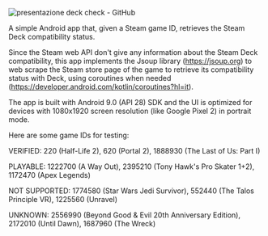 ![presentazione deck check - GitHub](https://github.com/AntoKay/DeckCheck/assets/34346522/b18b42c1-af9b-4019-9eda-810387dfd709)


A simple Android app that, given a Steam game ID, retrieves the Steam Deck compatibility status.

Since the Steam web API don't give any information about the Steam Deck compatibility, this app implements the Jsoup library (https://jsoup.org) to web scrape the Steam store page of the game to retrieve its compatibility status with Deck, using coroutines when needed (https://developer.android.com/kotlin/coroutines?hl=it).

The app is built with Android 9.0 (API 28) SDK and the UI is optimized for devices with 1080x1920 screen resolution (like Google Pixel 2) in portrait mode.


Here are some game IDs for testing:

VERIFIED: 220 (Half-Life 2), 620 (Portal 2), 1888930 (The Last of Us: Part I)

PLAYABLE: 1222700 (A Way Out), 2395210 (Tony Hawk's Pro Skater 1+2), 1172470 (Apex Legends)

NOT SUPPORTED: 1774580 (Star Wars Jedi Survivor), 552440 (The Talos Principle VR), 1225560 (Unravel)

UNKNOWN: 2556990 (Beyond Good & Evil 20th Anniversary Edition), 2172010 (Until Dawn), 1687960 (The Wreck)
